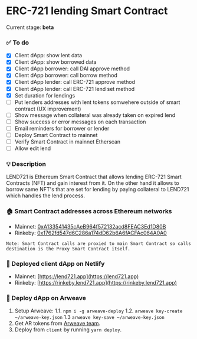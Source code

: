 # ERC-721 lending Smart Contract

Current stage: **beta**

### ✅ To do
- [x] Client dApp: show lent data
- [x] Client dApp: show borrowed data
- [x] Client dApp borrower: call DAI approve method
- [x] Client dApp borrower: call borrow method
- [x] Client dApp lender: call ERC-721 approve method
- [x] Client dApp lender: call ERC-721 lend set method
- [x] Set duration for lendings
- [ ] Put lenders addresses with lent tokens somwehere outside of smart contract (UX improvement)
- [ ] Show message when collateral was already taken on expired lend
- [ ] Show success or error messages on each transaction
- [ ] Email reminders for borrower or lender
- [ ] Deploy Smart Contract to mainnet
- [ ] Verify Smart Contract in mainnet Etherscan
- [ ] Allow edit lend

### 💡 Description
LEND721 is Ethereum Smart Contract that allows lending ERC-721 Smart Contracts (NFT)
and gain interest from it. On the other hand it allows to borrow same NFT's that are
set for lending by paying collateral to LEND721 which handles the lend process.

### 🏠 Smart Contract addresses across Ethereum networks
- Mainnet: [0xA133541435cAeB964f572132acd8FEAC3Ed1D80B](https://etherscan.io/address/0xA133541435cAeB964f572132acd8FEAC3Ed1D80B)
- Rinkeby: [0x1762fd547d6C286a174dD62b6A6fACFAc064A0A0](https://rinkeby.etherscan.io/address/0x1762fd547d6C286a174dD62b6A6fACFAc064A0A0)

`Note: Smart Contract calls are proxied to main Smart Contract so calls destination is the Proxy Smart Contract itself.`

### 🏹 Deployed client dApp on Netlify
- Mainnet: [https://lend721.app](https://lend721.app)
- Rinkeby: [https://rinkeby.lend721.app](https://rinkeby.lend721.app)

### 📐 Deploy dApp on Arweave
1. Setup Arweave:
1.1. `npm i -g arweave-deploy`
1.2. `arweave key-create ~/arweave-key.json`
1.3 `arweave key-save ~/arweave-key.json`
2. Get AR tokens from [Arweave team](https://www.arweave.org/get-involved/community).
3. Deploy  from `client` by running `yarn deploy`.
